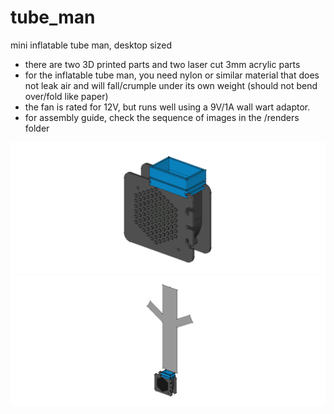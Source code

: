 # tube_man
mini inflatable tube man, desktop sized

- there are two 3D printed parts and two laser cut 3mm acrylic parts
- for the inflatable tube man, you need nylon or similar material that does not leak air and will fall/crumple under its own weight (should not bend over/fold like paper)
- the fan is rated for 12V, but runs well using a 9V/1A wall wart adaptor.
- for assembly guide, check the sequence of images in the /renders folder

![tube man render](/renders/tube_man_v1_01.png)
![tube man render](/renders/tube_man_v1_02.png)
